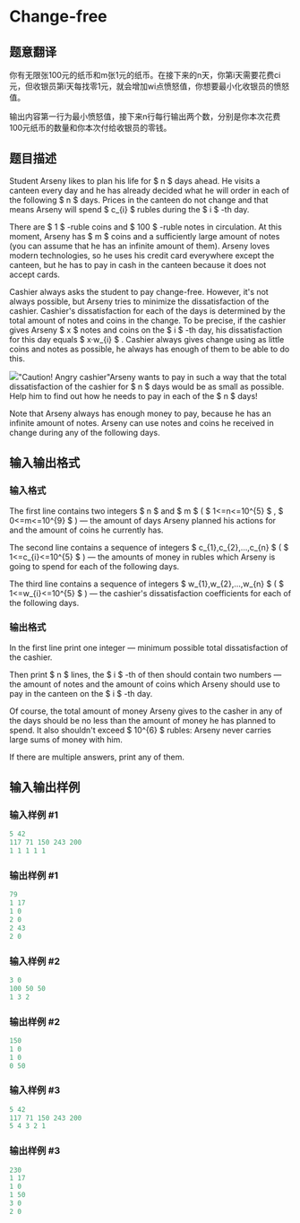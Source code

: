 # Change-free

## 题意翻译

你有无限张100元的纸币和m张1元的纸币。在接下来的n天，你第i天需要花费ci元，但收银员第i天每找零1元，就会增加wi点愤怒值，你想要最小化收银员的愤怒值。

输出内容第一行为最小愤怒值，接下来n行每行输出两个数，分别是你本次花费100元纸币的数量和你本次付给收银员的零钱。

## 题目描述

Student Arseny likes to plan his life for $ n $ days ahead. He visits a canteen every day and he has already decided what he will order in each of the following $ n $ days. Prices in the canteen do not change and that means Arseny will spend $ c_{i} $ rubles during the $ i $ -th day.

There are $ 1 $ -ruble coins and $ 100 $ -ruble notes in circulation. At this moment, Arseny has $ m $ coins and a sufficiently large amount of notes (you can assume that he has an infinite amount of them). Arseny loves modern technologies, so he uses his credit card everywhere except the canteen, but he has to pay in cash in the canteen because it does not accept cards.

Cashier always asks the student to pay change-free. However, it's not always possible, but Arseny tries to minimize the dissatisfaction of the cashier. Cashier's dissatisfaction for each of the days is determined by the total amount of notes and coins in the change. To be precise, if the cashier gives Arseny $ x $ notes and coins on the $ i $ -th day, his dissatisfaction for this day equals $ x·w_{i} $ . Cashier always gives change using as little coins and notes as possible, he always has enough of them to be able to do this.

![](https://cdn.luogu.com.cn/upload/vjudge_pic/CF767E/64d62fb5157d1985972f5b10ec8077c5e6d11b1c.png)"Caution! Angry cashier"Arseny wants to pay in such a way that the total dissatisfaction of the cashier for $ n $ days would be as small as possible. Help him to find out how he needs to pay in each of the $ n $ days!

Note that Arseny always has enough money to pay, because he has an infinite amount of notes. Arseny can use notes and coins he received in change during any of the following days.

## 输入输出格式

### 输入格式

The first line contains two integers $ n $ and $ m $ ( $ 1<=n<=10^{5} $ , $ 0<=m<=10^{9} $ ) — the amount of days Arseny planned his actions for and the amount of coins he currently has.

The second line contains a sequence of integers $ c_{1},c_{2},...,c_{n} $ ( $ 1<=c_{i}<=10^{5} $ ) — the amounts of money in rubles which Arseny is going to spend for each of the following days.

The third line contains a sequence of integers $ w_{1},w_{2},...,w_{n} $ ( $ 1<=w_{i}<=10^{5} $ ) — the cashier's dissatisfaction coefficients for each of the following days.

### 输出格式

In the first line print one integer — minimum possible total dissatisfaction of the cashier.

Then print $ n $ lines, the $ i $ -th of then should contain two numbers — the amount of notes and the amount of coins which Arseny should use to pay in the canteen on the $ i $ -th day.

Of course, the total amount of money Arseny gives to the casher in any of the days should be no less than the amount of money he has planned to spend. It also shouldn't exceed $ 10^{6} $ rubles: Arseny never carries large sums of money with him.

If there are multiple answers, print any of them.

## 输入输出样例

### 输入样例 #1

```cpp
5 42
117 71 150 243 200
1 1 1 1 1

```
### 输出样例 #1

```cpp
79
1 17
1 0
2 0
2 43
2 0

```
### 输入样例 #2

```cpp
3 0
100 50 50
1 3 2

```
### 输出样例 #2

```cpp
150
1 0
1 0
0 50

```
### 输入样例 #3

```cpp
5 42
117 71 150 243 200
5 4 3 2 1

```
### 输出样例 #3

```cpp
230
1 17
1 0
1 50
3 0
2 0

```
